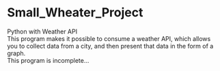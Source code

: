 # Small_Wheater_Project
Python with Weather API\
This program makes it possible to consume a weather API, which allows you to collect data from a city, and then present that data in the form of a graph.\
This program is incomplete...
